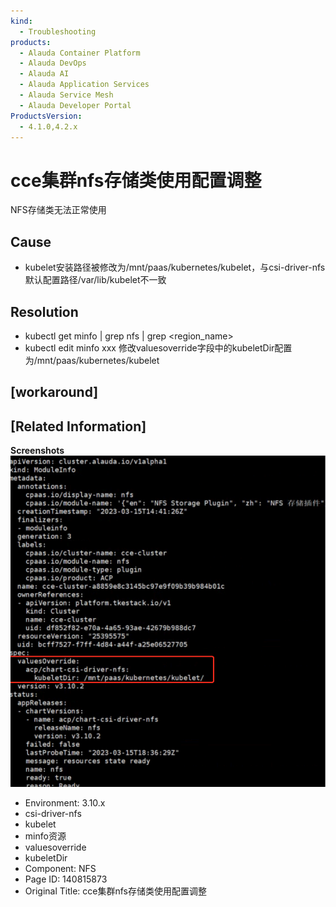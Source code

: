 ```yaml
---
kind:
  - Troubleshooting
products:
  - Alauda Container Platform
  - Alauda DevOps
  - Alauda AI
  - Alauda Application Services
  - Alauda Service Mesh
  - Alauda Developer Portal
ProductsVersion:
  - 4.1.0,4.2.x
---
```

<!-- A type of document that involves encountering a fault, diagnosing it, performing root cause analysis, and providing solutions. -->

# cce集群nfs存储类使用配置调整

NFS存储类无法正常使用

## Cause
- kubelet安装路径被修改为/mnt/paas/kubernetes/kubelet，与csi-driver-nfs默认配置路径/var/lib/kubelet不一致

## Resolution
- kubectl get minfo | grep nfs | grep <region_name>
- kubectl edit minfo xxx 修改valuesoverride字段中的kubeletDir配置为/mnt/paas/kubernetes/kubelet

## [workaround]

## [Related Information]
**Screenshots**
![](assets/cceji-qun-nfscun-chu-lei-shi-yong-pei-zhi-diao-zheng/image2023-3-17_15-59-36.png)
- Environment: 3.10.x
- csi-driver-nfs
- kubelet
- minfo资源
- valuesoverride
- kubeletDir
- Component: NFS
- Page ID: 140815873
- Original Title: cce集群nfs存储类使用配置调整
